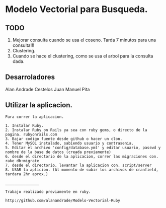 # Modelo Vectorial para Busqueda.

## TODO
1. Mejorar consulta cuando se usa el coseno. Tarda 7 minutos para una consulta!!!
2. Clustering.
3. Cuando se hace el clustering, como se usa el arbol para la consulta dada.

## Desarroladores

Alan Andrade Cestelos
Juan Manuel Pita

## Utilizar la aplicacion.

    Para correr la aplicacion.

    1. Instalar Ruby.
    2. Instalar Ruby on Rails ya sea con ruby gems, o directo de la pagina. rubyonrails.com
    3. Bajar codigo fuente desde github o hacer un clon.
    4. Tener MySQL instalado, sabiendo usuario y contrasenia.
    5. Editar el archivo 'config/database.yml' y editar usuario, passwd y nombre de la base de datos (creada previamente)
    6. desde el directorio de la aplicacion, correr las migraciones con. rake db:migrate
    7. desde el directorio, levantar la aplicacion con. script/server
    8. USAR la aplicion. (Al momento de subir los archivos de cranfield, tardara 2hr aprox.)

    _______________

    Trabajo realizado previamente en ruby.

    http://github.com/alanandrade/Modelo-Vectorial-Ruby

